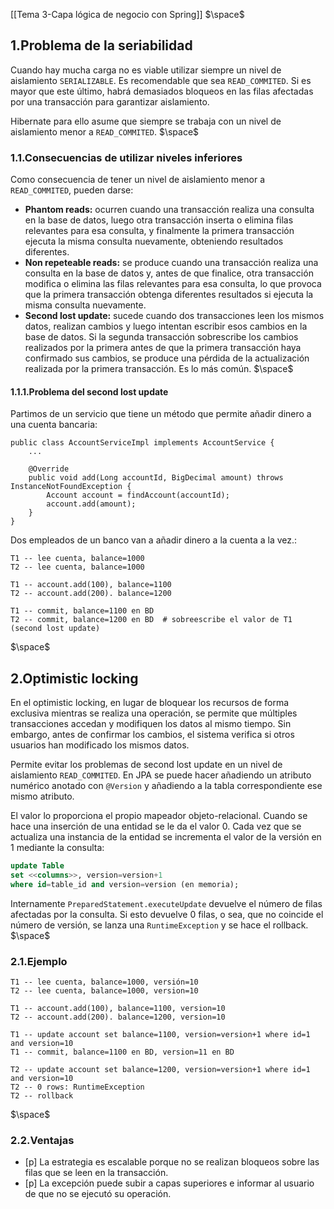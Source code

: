 [[Tema 3-Capa lógica de negocio con Spring]]
$\space$
## 1.Problema de la seriabilidad
Cuando hay mucha carga no es viable utilizar siempre un nivel de aislamiento `SERIALIZABLE`. Es recomendable que sea `READ_COMMITED`. Si es mayor que este último, habrá demasiados bloqueos en las filas afectadas por una transacción para garantizar aislamiento.

Hibernate para ello asume que siempre se trabaja con un nivel de aislamiento menor a `READ_COMMITED`.
$\space$
### 1.1.Consecuencias de utilizar niveles inferiores
Como consecuencia de tener un nivel de aislamiento menor a `READ_COMMITED`, pueden darse:
+ **Phantom reads:** ocurren cuando una transacción realiza una consulta en la base de datos, luego otra transacción inserta o elimina filas relevantes para esa consulta, y finalmente la primera transacción ejecuta la misma consulta nuevamente, obteniendo resultados diferentes.
+ **Non repeteable reads:** se produce cuando una transacción realiza una consulta en la base de datos y, antes de que finalice, otra transacción modifica o elimina las filas relevantes para esa consulta, lo que provoca que la primera transacción obtenga diferentes resultados si ejecuta la misma consulta nuevamente.
+ **Second lost update:** sucede cuando dos transacciones leen los mismos datos, realizan cambios y luego intentan escribir esos cambios en la base de datos. Si la segunda transacción sobrescribe los cambios realizados por la primera antes de que la primera transacción haya confirmado sus cambios, se produce una pérdida de la actualización realizada por la primera transacción. Es lo más común.
$\space$
#### 1.1.1.Problema del second lost update
Partimos de un servicio que tiene un método que permite añadir dinero a una cuenta bancaria:

```java@Transactional
public class AccountServiceImpl implements AccountService {
    ...
    
    @Override
    public void add(Long accountId, BigDecimal amount) throws InstanceNotFoundException {
        Account account = findAccount(accountId);
        account.add(amount);
    }
}
```

Dos empleados de un banco van a añadir dinero a la cuenta a la vez.:

```
T1 -- lee cuenta, balance=1000
T2 -- lee cuenta, balance=1000

T1 -- account.add(100), balance=1100
T2 -- account.add(200). balance=1200

T1 -- commit, balance=1100 en BD
T2 -- commit, balance=1200 en BD  # sobreescribe el valor de T1 (second lost update)
```
$\space$
## 2.Optimistic locking
En el optimistic locking, en lugar de bloquear los recursos de forma exclusiva mientras se realiza una operación, se permite que múltiples transacciones accedan y modifiquen los datos al mismo tiempo. Sin embargo, antes de confirmar los cambios, el sistema verifica si otros usuarios han modificado los mismos datos.

Permite evitar los problemas de second lost update en un nivel de aislamiento `READ_COMMITED`. En JPA se puede hacer añadiendo un atributo numérico anotado con  `@Version` y añadiendo a la tabla correspondiente ese mismo atributo.

El valor lo proporciona el propio mapeador objeto-relacional. Cuando se hace una inserción de una entidad se le da el valor 0. Cada vez que se actualiza una instancia de la entidad se incrementa el valor de la versión en 1 mediante la consulta:

```sql
update Table
set <<columns>>, version=version+1
where id=table_id and version=version (en memoria);
```

Internamente `PreparedStatement.executeUpdate` devuelve el número de filas afectadas por la consulta. Si esto devuelve 0 filas, o sea, que no coincide el número de versión, se lanza una `RuntimeException` y se hace el rollback.
$\space$
### 2.1.Ejemplo

```
T1 -- lee cuenta, balance=1000, versión=10
T2 -- lee cuenta, balance=1000, version=10

T1 -- account.add(100), balance=1100, version=10
T2 -- account.add(200). balance=1200, version=10

T1 -- update account set balance=1100, version=version+1 where id=1 and version=10
T1 -- commit, balance=1100 en BD, version=11 en BD

T2 -- update account set balance=1200, version=version+1 where id=1 and version=10
T2 -- 0 rows: RuntimeException
T2 -- rollback
```
$\space$
### 2.2.Ventajas
+ [p] La estrategia es escalable porque no se realizan bloqueos sobre las filas que se leen en la transacción.
+ [p] La excepción puede subir a capas superiores e informar al usuario de que no se ejecutó su operación.